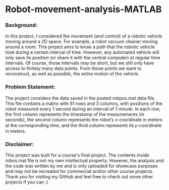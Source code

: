 # Robot-movement-analysis-MATLAB

<h3> Background: </h3>

In this project, I considered the movement (and control) of a robotic vehicle moving around
a 2D space. For example, a robot vacuum cleaner moving around a room.
This project aims to know a path that the robotic vehicle took during a certain interval of
time. However, any automated vehicle will only save its position (or share it with the central computer)
at regular time intervals. Of course, those intervals may be short, but we still only have access to
finitely many data points. From those points we want to reconstruct, as well as possible, the entire
motion of the vehicle. 


<h3> Problem Statement: </h3>

The project considers the data saved in the posted robpos.mat data file. This file contains a matrix with 61 rows
and 3 columns, with positions of the robot measured every 1 second during an interval of 1 minute.
In each row, the first column represents the timestamp of the measurements (in seconds), the second
column represents the robot’s 𝑥-coordinate in meters at the corresponding time, and the third column
represents its 𝑦-coordinate in meters.

<h3> Disclaimer: </h3>

This project was built for a course's final project. The contents inside robos.mat file is 
not my own intellectual property. However, the analysis and the code was written by me and is only uploaded for 
showcase purposes and may not be recreated for commercial and/or other course projects. 
Thank you for visiting my GitHub and feel free to check out some other projects if you can :) 
